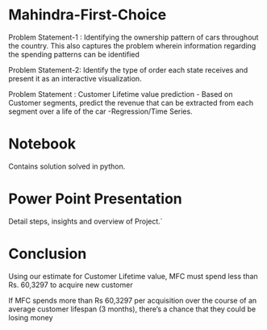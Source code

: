 # Mahindra-First-Choice
Problem Statement-1 : Identifying the ownership pattern of cars throughout the  country. This also captures the problem wherein information regarding the  spending patterns can be identified  


Problem Statement-2: Identify the type of order each state receives and present it  as an interactive visualization.  


Problem Statement : Customer Lifetime value prediction - Based on Customer  segments, predict the revenue that can be extracted from each segment over a  life of the car -Regression/Time Series.


# Notebook
Contains solution solved in python.
# Power Point Presentation
Detail steps, insights and overview of Project.`

# Conclusion

Using our estimate for Customer Lifetime value, MFC must spend less
than Rs. 60,3297 to acquire new customer

If MFC spends more than Rs 60,3297 per acquisition over the course
of an average customer lifespan (3 months), there’s a chance that
they could be losing money
